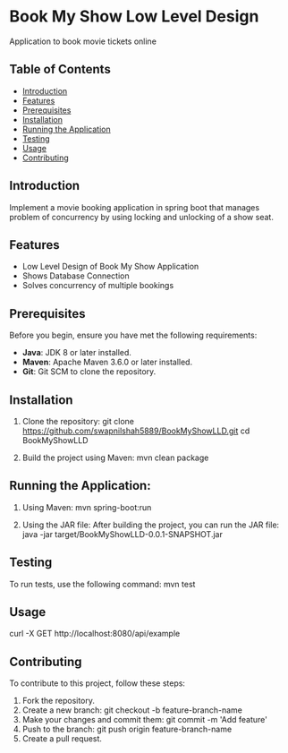 # Book My Show Low Level Design 

Application to book movie tickets online

## Table of Contents

- [Introduction](#introduction)
- [Features](#features)
- [Prerequisites](#prerequisites)
- [Installation](#installation)
- [Running the Application](#running-the-application)
- [Testing](#testing)
- [Usage](#usage)
- [Contributing](#contributing)

## Introduction

Implement a movie booking application in spring boot that manages problem of concurrency by using locking and unlocking of a show seat.

## Features

- Low Level Design of Book My Show Application
- Shows Database Connection
- Solves concurrency of multiple bookings

## Prerequisites

Before you begin, ensure you have met the following requirements:

- **Java**: JDK 8 or later installed.
- **Maven**: Apache Maven 3.6.0 or later installed.
- **Git**: Git SCM to clone the repository.

## Installation

1. Clone the repository:
   git clone https://github.com/swapnilshah5889/BookMyShowLLD.git
   cd BookMyShowLLD

2. Build the project using Maven:
   mvn clean package

## Running the Application:

1. Using Maven:
    mvn spring-boot:run

2. Using the JAR file:
   After building the project, you can run the JAR file:
   java -jar target/BookMyShowLLD-0.0.1-SNAPSHOT.jar

## Testing
   To run tests, use the following command:
   mvn test

## Usage
   curl -X GET http://localhost:8080/api/example

## Contributing
To contribute to this project, follow these steps:

1. Fork the repository.
2. Create a new branch: git checkout -b feature-branch-name
3. Make your changes and commit them: git commit -m 'Add feature'
4. Push to the branch: git push origin feature-branch-name
5. Create a pull request.

